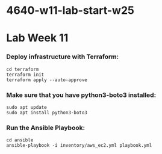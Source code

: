 # 4640-w11-lab-start-w25

# Lab Week 11

### Deploy infrastructure with Terraform:
```
cd terraform
terraform init
terraform apply --auto-approve
```

### Make sure that you have python3-boto3 installed:
```
sudo apt update
sudo apt install python3-boto3
```

### Run the Ansible Playbook:
```
cd ansible
ansible-playbook -i inventory/aws_ec2.yml playbook.yml
```

